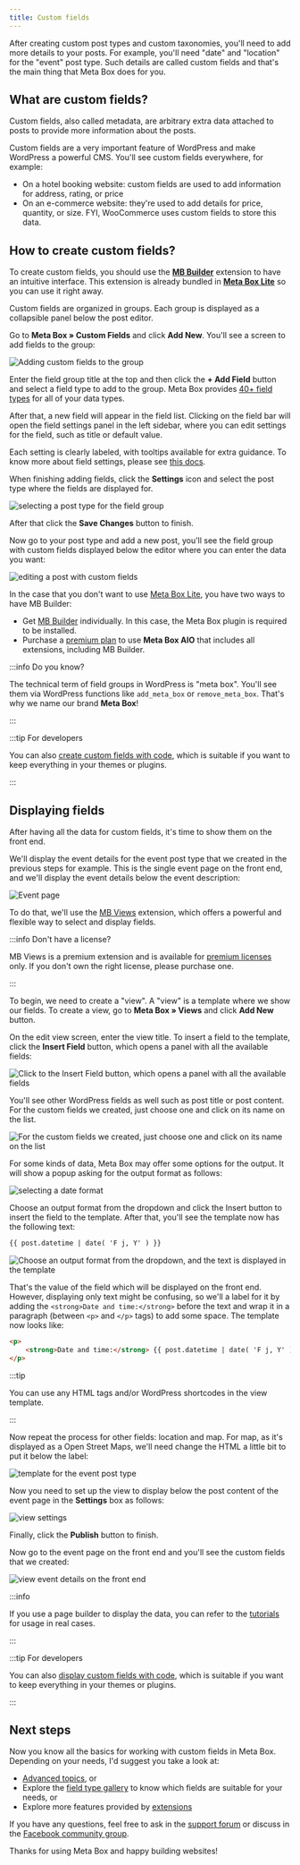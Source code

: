 ```yaml
---
title: Custom fields
---
```


After creating custom post types and custom taxonomies, you'll need to add more details to your posts. For example, you'll need "date" and "location" for the "event" post type. Such details are called custom fields and that's the main thing that Meta Box does for you.

## What are custom fields?

Custom fields, also called metadata, are arbitrary extra data attached to posts to provide more information about the posts.

Custom fields are a very important feature of WordPress and make WordPress a powerful CMS. You'll see custom fields everywhere, for example:

- On a hotel booking website: custom fields are used to add information for address, rating, or price
- On an e-commerce website: they're used to add details for price, quantity, or size. FYI, WooCommerce uses custom fields to store this data.

## How to create custom fields?

To create custom fields, you should use the [**MB Builder**](/extensions/meta-box-builder/) extension to have an intuitive interface. This extension is already bundled in [**Meta Box Lite**](https://metabox.io/lite/) so you can use it right away.

Custom fields are organized in groups. Each group is displayed as a collapsible panel below the post editor.

Go to **Meta Box » Custom Fields** and click **Add New**. You'll see a screen to add fields to the group:

![Adding custom fields to the group](img/create-field-group.png)

Enter the field group title at the top and then click the **+ Add Field** button and select a field type to add to the group. Meta Box provides [40+ field types](/fields/) for all of your data types.

After that, a new field will appear in the field list. Clicking on the field bar will open the field settings panel in the left sidebar, where you can edit settings for the field, such as title or default value.

Each setting is clearly labeled, with tooltips available for extra guidance. To know more about field settings, please see [this docs](/field-settings/).

When finishing adding fields, click the **Settings** icon and select the post type where the fields are displayed for.

![selecting a post type for the field group](img/fields-settings.png)

After that click the **Save Changes** button to finish.

Now go to your post type and add a new post, you'll see the field group with custom fields displayed below the editor where you can enter the data you want:

![editing a post with custom fields](https://i.imgur.com/TwDYnBQ.png)

In the case that you don't want to use [Meta Box Lite](https://metabox.io/lite/), you have two ways to have MB Builder:

* Get [MB Builder](https://metabox.io/plugins/meta-box-builder/) individually. In this case, the Meta Box plugin is required to be installed.
* Purchase a [premium plan](https://metabox.io/pricing/) to use **Meta Box AIO** that includes all extensions, including MB Builder.

:::info Do you know?

The technical term of field groups in WordPress is "meta box". You'll see them via WordPress functions like `add_meta_box` or `remove_meta_box`. That's why we name our brand **Meta Box**!

:::

:::tip For developers

You can also [create custom fields with code](/creating-fields-with-code/), which is suitable if you want to keep everything in your themes or plugins.

:::

## Displaying fields

After having all the data for custom fields, it's time to show them on the front end.

We'll display the event details for the event post type that we created in the previous steps for example. This is the single event page on the front end, and we'll display the event details below the event description:

![Event page](https://i.imgur.com/rSPicJm.png)

To do that, we'll use the [MB Views](/extensions/mb-views/) extension, which offers a powerful and flexible way to select and display fields.

:::info Don't have a license?

MB Views is a premium extension and is available for [premium licenses](https://metabox.io/pricing/) only. If you don't own the right license, please purchase one.

:::

To begin, we need to create a "view". A "view" is a template where we show our fields. To create a view, go to **Meta Box » Views** and click **Add New** button.

On the edit view screen, enter the view title. To insert a field to the template, click the **Insert Field** button, which opens a panel with all the available fields:

![Click to the Insert Field button, which opens a panel with all the available fields](https://i.imgur.com/1IPcVPr.png)

You'll see other WordPress fields as well such as post title or post content. For the custom fields we created, just choose one and click on its name on the list.

![For the custom fields we created, just choose one and click on its name on the list](https://i.imgur.com/wydo9s9.png)

For some kinds of data, Meta Box may offer some options for the output. It will show a popup asking for the output format as follows:

![selecting a date format](https://i.imgur.com/OPXkorx.png)

Choose an output format from the dropdown and click the Insert button to insert the field to the template. After that, you'll see the template now has the following text:

```html
{{ post.datetime | date( 'F j, Y' ) }}
```

![Choose an output format from the dropdown, and the text is displayed in the template](https://i.imgur.com/S0YCRfH.png)

That's the value of the field which will be displayed on the front end. However, displaying only text might be confusing, so we'll a label for it by adding the `<strong>Date and time:</strong>` before the text and wrap it in a paragraph (between `<p>` and `</p>` tags) to add some space. The template now looks like:

```html
<p>
	<strong>Date and time:</strong> {{ post.datetime | date( 'F j, Y' ) }}
</p>
```

:::tip

You can use any HTML tags and/or WordPress shortcodes in the view template.

:::

Now repeat the process for other fields: location and map. For map, as it's displayed as a Open Street Maps, we'll need change the HTML a little bit to put it below the label:

![template for the event post type](https://i.imgur.com/TeWN22i.png)

Now you need to set up the view to display below the post content of the event page in the **Settings** box as follows:

![view settings](https://i.imgur.com/U3kJnLe.png)

Finally, click the **Publish** button to finish.

Now go to the event page on the front end and you'll see the custom fields that we created:

![view event details on the front end](https://i.imgur.com/iOAEwBT.png)

:::info

If you use a page builder to display the data, you can refer to the [tutorials](https://docs.metabox.io/tutorials/builders/) for usage in real cases.

:::

:::tip For developers

You can also [display custom fields with code](/displaying-fields-with-code/), which is suitable if you want to keep everything in your themes or plugins.

:::

## Next steps

Now you know all the basics for working with custom fields in Meta Box. Depending on your needs, I'd suggest you take a look at:

- [Advanced topics](/category/advanced/), or
- Explore the [field type gallery](/fields/) to know which fields are suitable for your needs, or
- Explore more features provided by [extensions](/extensions/)

If you have any questions, feel free to ask in the [support forum](https://support.metabox.io/) or discuss in the [Facebook community group](https://www.facebook.com/groups/metaboxusers).

Thanks for using Meta Box and happy building websites!
